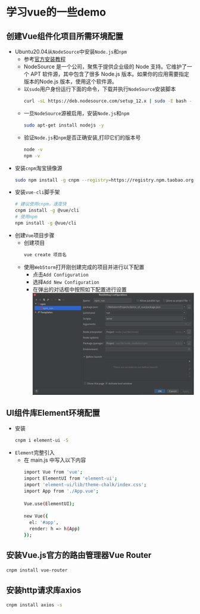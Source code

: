 # 学习vue的一些demo
## 创建Vue组件化项目所需环境配置
* Ubuntu20.04从`NodeSource`中安装`Node.js`和`npm`
    * 参考[官方安装教程](https://github.com/nodesource/distributions/blob/master/README.md)
    * NodeSource 是一个公司，聚焦于提供企业级的 Node 支持。它维护了一个 APT 软件源，其中包含了很多 Node.js 版本。如果你的应用需要指定版本的Node.js 版本，使用这个软件源。
    * 以`sudo`用户身份运行下面的命令，下载并执行`NodeSource`安装脚本
        ```bash
        curl -sL https://deb.nodesource.com/setup_12.x | sudo -E bash -
        ```
    * 一旦`NodeSource`源被启用，安装`Node.js`和`npm`
        ```bash
        sudo apt-get install nodejs -y
        ```
    * 验证`Node.js`和`npm`是否正确安装,打印它们的版本号
        ```bash
        node -v
        npm -v
        ```
* 安装`cnpm`淘宝镜像源
    ```bash
    sudo npm install -g cnpm --registry=https://registry.npm.taobao.org
    ```
* 安装`vue-cli`脚手架
    ```bash
    # 建议使用cnpm，速度快
    cnpm install -g @vue/cli
    # 使用npm
    npm install -g @vue/cli
    ```
* 创建`Vue`项目步骤
    * 创建项目
        ```bash
        vue create 项目名
        ```
    * 使用`WebStorm`打开刚创建完成的项目并进行以下配置
        * 点击`Add Configuration`
        * 选择`Add New Configuration`
        * 在弹出的对话框中按照如下配置进行设置
            ![web_npm](pictures/web_npm.png)
## UI组件库Element环境配置
* 安装
    ```bash
    cnpm i element-ui -S
    ```
* `Element`完整引入
    * 在 main.js 中写入以下内容
        ```bash
        import Vue from 'vue';
        import ElementUI from 'element-ui';
        import 'element-ui/lib/theme-chalk/index.css';
        import App from './App.vue';
        
        Vue.use(ElementUI);
        
        new Vue({
          el: '#app',
          render: h => h(App)
        });
        ```
## 安装Vue.js官方的路由管理器Vue Router
```bash
cnpm install vue-router
```
## 安装http请求库axios
```bash
cnpm install axios -s
```